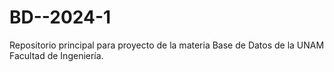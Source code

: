 # BD--2024-1
Repositorio principal para proyecto de la materia Base de Datos de la UNAM Facultad de Ingeniería.
